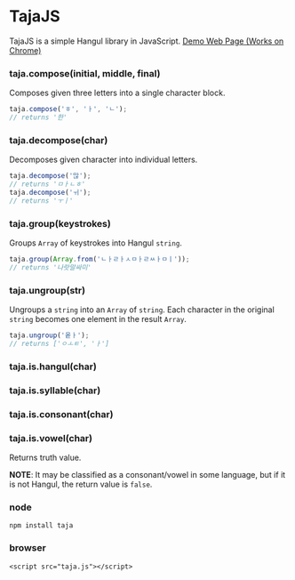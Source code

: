 
# TajaJS

TajaJS is a simple Hangul library in JavaScript.
[Demo Web Page (Works on Chrome)](https://linterpreteur.github.io/taja.js/)

### taja.compose(initial, middle, final)
Composes given three letters into a single character block.

```js
taja.compose('ㅎ', 'ㅏ', 'ㄴ');
// returns '한'
```

### taja.decompose(char)
Decomposes given character into individual letters.
```js
taja.decompose('많');
// returns 'ㅁㅏㄴㅎ'
taja.decompose('ㅟ');
// returns 'ㅜㅣ'
```

### taja.group(keystrokes)
Groups `Array` of keystrokes into Hangul `string`.
```js
taja.group(Array.from('ㄴㅏㄹㅏㅅㅁㅏㄹㅆㅏㅁㅣ'));
// returns '나랏말싸미'
```

### taja.ungroup(str)
Ungroups a `string` into an `Array` of `string`. Each character in the original `string` becomes one element in the result `Array`.
```js
taja.ungroup('옽ㅏ');
// returns ['ㅇㅗㅌ', 'ㅏ']
```

### taja.is.hangul(char)
### taja.is.syllable(char)
### taja.is.consonant(char)
### taja.is.vowel(char)
Returns truth value.

**NOTE**: It may be classified as a consonant/vowel in some language, but if it is not Hangul, the return value is `false`.

### node
`npm install taja`

### browser
`<script src="taja.js"></script>`
